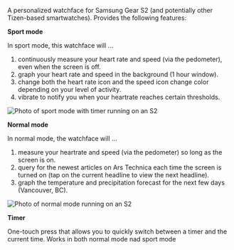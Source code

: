 A personalized watchface for Samsung Gear S2 (and potentially other Tizen-based smartwatches). Provides the following features:

**Sport mode**

In sport mode, this watchface will ...

1. continuously measure your heart rate and speed (via the pedometer), even when the screen is off.
1. graph your heart rate and speed in the background (1 hour window).
1. change both the heart rate icon and the speed icon change color depending on your level of activity.
1. vibrate to notify you when your heartrate reaches certain thresholds.

![Photo of sport mode with timer running on an S2](../gh-pages/pic2.jpg)

**Normal mode**

In normal mode, the watchface will ...

1. measure your heartrate and speed (via the pedometer) so long as the screen is on.
1. query for the newest articles on Ars Technica each time the screen is turned on (tap on the current headline to view the next headline).
1. graph the temperature and precipitation forecast for the next few days (Vancouver, BC).

![Photo of normal mode running on an S2](../gh-pages/pic1.jpg)

**Timer**

One-touch press that allows you to quickly switch between a timer and the current time. Works in both normal mode nad sport mode

